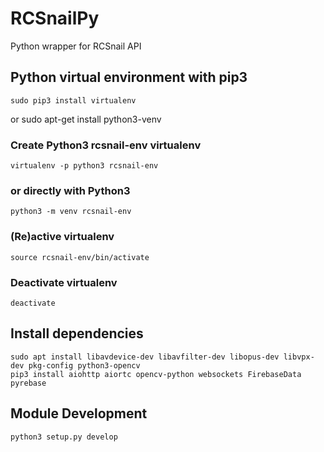 # RCSnailPy
Python wrapper for RCSnail API

## Python virtual environment with pip3
    sudo pip3 install virtualenv
or 
    sudo apt-get install python3-venv

### Create Python3 rcsnail-env virtualenv
    virtualenv -p python3 rcsnail-env

### or directly with Python3
    python3 -m venv rcsnail-env
        
### (Re)active virtualenv
    source rcsnail-env/bin/activate

### Deactivate virtualenv
    deactivate

## Install dependencies
    sudo apt install libavdevice-dev libavfilter-dev libopus-dev libvpx-dev pkg-config python3-opencv
    pip3 install aiohttp aiortc opencv-python websockets FirebaseData pyrebase

## Module Development
    python3 setup.py develop

